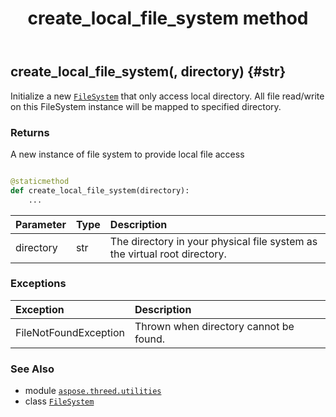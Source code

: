 ﻿---
title: create_local_file_system method
second_title: Aspose.3D for Python via .NET API References
description: 
type: docs
weight: 30
url: /python-net/aspose.threed.utilities/filesystem/create_local_file_system/
is_root: false
---

## create_local_file_system(, directory) {#str}

Initialize a new [`FileSystem`](/3d/python-net/aspose.threed.utilities/filesystem) that only access local directory.
All file read/write on this FileSystem instance will be mapped to specified directory.


### Returns 


A new instance of file system to provide local file access


```python

@staticmethod
def create_local_file_system(directory):
    ...
```


| Parameter | Type | Description |
| :- | :- | :- |
| directory | str | The directory in your physical file system as the virtual root directory. |
### Exceptions
| Exception | Description |
| :- | :- |
| FileNotFoundException | Thrown when directory cannot be found. |





### See Also
* module [`aspose.threed.utilities`](../../)
* class [`FileSystem`](/3d/python-net/aspose.threed.utilities/filesystem)
